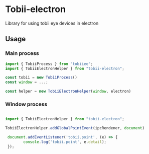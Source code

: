 # Tobii-electron

Library for using tobii eye devices in electron

## Usage

### Main process

```js
import { TobiiProcess } from "tobiiee";
import { TobiiElectronHelper } from "tobii-electron";

const tobii = new TobiiProcess()
const window = ...;

const helper = new TobiiElectronHelper(window, electron)
```
### Window process

```js

import { TobiiElectronHelper } from "tobii-electron";

TobiiElectronHelper.addGlobalPointEvent(ipcRendener, document)

 document.addEventListener('tobii.point', (e) => {
        console.log('tobii.point', e.detail);
 });
 
```
